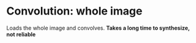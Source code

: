 # Convolution: whole image
Loads the whole image and convolves.
**Takes a long time to synthesize, not reliable**

